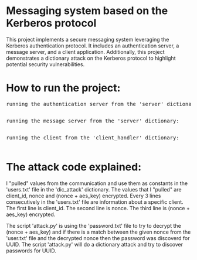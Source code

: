 # Messaging system based on the Kerberos protocol

This project implements a secure messaging system leveraging the Kerberos authentication protocol. It includes an authentication server, a message server, and a client application. Additionally, this project demonstrates a dictionary attack on the Kerberos protocol to highlight potential security vulnerabilities.

# How to run the project:

<pre>
running the authentication server from the 'server' dictionary:    python auth_server_main.py<br>
</pre>
<pre>
running the message server from the 'server' dictionary:           python msg_server_main.py<br>
</pre>
<pre>
running the client from the 'client_handler' dictionary:           python main_client.py<br>
</pre>

# The attack code explained:

I "pulled" values ​​from the communication and use them as constants in the 'users.txt' file in the 'dic_attack' dictionary.
The values that I "pulled" are client_id, nonce and (nonce + aes_key) encrypted.
Every 3 lines consecutively in the 'users.txt' file are information about a specific client.
The first line is client_id. The second line is nonce. The third line is (nonce + aes_key) encrypted.

The script 'attack.py' is using the 'password.txt' file to try to decrypt the (nonce + aes_key) and if there is a match between the 
given nonce from the 'user.txt' file and the decrypted nonce then the password was discoverd for UUID.
The script 'attack.py' will do a dictionary attack and try to discover passwords for UUID.
